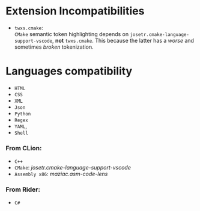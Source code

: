 # Extension Incompatibilities

- `twxs.cmake`:<br>
  `CMake` semantic token highlighting depends on `josetr.cmake-language-support-vscode`, **not** `twxs.cmake`. This because the latter has a *worse* and sometimes *broken* tokenization.

# Languages compatibility

 - `HTML`
 - `CSS`
 - `XML`
 - `Json`
 - `Python`
 - `Regex`
 - `YAML`,
 - `Shell`

### From CLion:
 - `C++`
 - `CMake`: *josetr.cmake-language-support-vscode*
 - `Assembly x86`: *maziac.asm-code-lens*

### From Rider:
 - `C#`